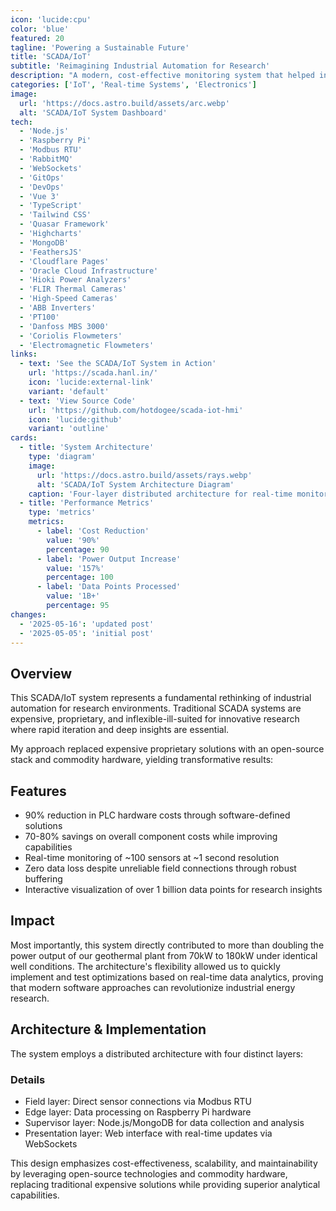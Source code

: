```yaml
---
icon: 'lucide:cpu'
color: 'blue'
featured: 20
tagline: 'Powering a Sustainable Future'
title: 'SCADA/IoT'
subtitle: 'Reimagining Industrial Automation for Research'
description: "A modern, cost-effective monitoring system that helped increase power output from 70kW to 180kW in Taiwan's pioneering geothermal project. This system demonstrates how open-source technology can outperform expensive proprietary solutions while providing deeper insights for research and optimization."
categories: ['IoT', 'Real-time Systems', 'Electronics']
image:
  url: 'https://docs.astro.build/assets/arc.webp'
  alt: 'SCADA/IoT System Dashboard'
tech:
  - 'Node.js'
  - 'Raspberry Pi'
  - 'Modbus RTU'
  - 'RabbitMQ'
  - 'WebSockets'
  - 'GitOps'
  - 'DevOps'
  - 'Vue 3'
  - 'TypeScript'
  - 'Tailwind CSS'
  - 'Quasar Framework'
  - 'Highcharts'
  - 'MongoDB'
  - 'FeathersJS'
  - 'Cloudflare Pages'
  - 'Oracle Cloud Infrastructure'
  - 'Hioki Power Analyzers'
  - 'FLIR Thermal Cameras'
  - 'High-Speed Cameras'
  - 'ABB Inverters'
  - 'PT100'
  - 'Danfoss MBS 3000'
  - 'Coriolis Flowmeters'
  - 'Electromagnetic Flowmeters'
links:
  - text: 'See the SCADA/IoT System in Action'
    url: 'https://scada.hanl.in/'
    icon: 'lucide:external-link'
    variant: 'default'
  - text: 'View Source Code'
    url: 'https://github.com/hotdogee/scada-iot-hmi'
    icon: 'lucide:github'
    variant: 'outline'
cards:
  - title: 'System Architecture'
    type: 'diagram'
    image:
      url: 'https://docs.astro.build/assets/rays.webp'
      alt: 'SCADA/IoT System Architecture Diagram'
    caption: 'Four-layer distributed architecture for real-time monitoring and control of geothermal power systems.'
  - title: 'Performance Metrics'
    type: 'metrics'
    metrics:
      - label: 'Cost Reduction'
        value: '90%'
        percentage: 90
      - label: 'Power Output Increase'
        value: '157%'
        percentage: 100
      - label: 'Data Points Processed'
        value: '1B+'
        percentage: 95
changes:
  - '2025-05-16': 'updated post'
  - '2025-05-05': 'initial post'
---
```


## Overview

This SCADA/IoT system represents a fundamental rethinking of industrial automation for research environments. Traditional SCADA systems are expensive, proprietary, and inflexible-ill-suited for innovative research where rapid iteration and deep insights are essential.

My approach replaced expensive proprietary solutions with an open-source stack and commodity hardware, yielding transformative results:

## Features

- 90% reduction in PLC hardware costs through software-defined solutions
- 70-80% savings on overall component costs while improving capabilities
- Real-time monitoring of ~100 sensors at ~1 second resolution
- Zero data loss despite unreliable field connections through robust buffering
- Interactive visualization of over 1 billion data points for research insights

## Impact

Most importantly, this system directly contributed to more than doubling the power output of our geothermal plant from 70kW to 180kW under identical well conditions. The architecture's flexibility allowed us to quickly implement and test optimizations based on real-time data analytics, proving that modern software approaches can revolutionize industrial energy research.

## Architecture & Implementation

The system employs a distributed architecture with four distinct layers:

### Details

- Field layer: Direct sensor connections via Modbus RTU
- Edge layer: Data processing on Raspberry Pi hardware
- Supervisor layer: Node.js/MongoDB for data collection and analysis
- Presentation layer: Web interface with real-time updates via WebSockets

This design emphasizes cost-effectiveness, scalability, and maintainability by leveraging open-source technologies and commodity hardware, replacing traditional expensive solutions while providing superior analytical capabilities.
